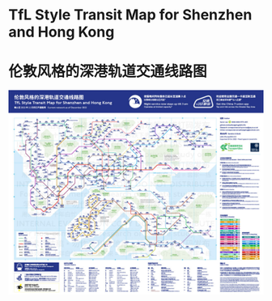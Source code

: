 # TfL Style Transit Map for Shenzhen and Hong Kong
# 伦敦风格的深港轨道交通线路图

![thumbnail](https://github.com/sadhedgehog/szhk.tfls/blob/main/previews/thumbnail.jpg)
